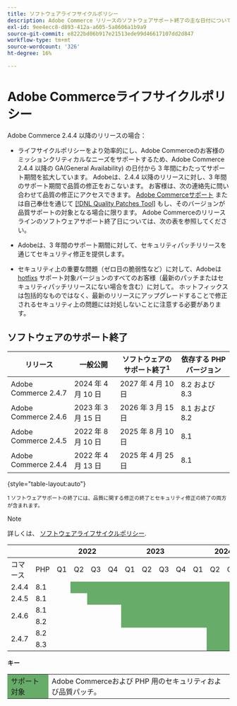 ```yaml
---
title: ソフトウェアライフサイクルポリシー
description: Adobe Commerce リリースのソフトウェアサポート終了の主な日付について説明します。
exl-id: 9ee4ecc8-d893-412a-a605-5a8606a1b9a9
source-git-commit: e8222bd06b917e21513ede99d46617107dd2d847
workflow-type: tm+mt
source-wordcount: '326'
ht-degree: 16%

---
```


# Adobe Commerceライフサイクルポリシー

Adobe Commerce 2.4.4 以降のリリースの場合：

- ライフサイクルポリシーをより効率的にし、Adobe Commerceのお客様のミッションクリティカルなニーズをサポートするため、Adobe Commerce 2.4.4 以降の GA(General Availability) の日付から 3 年間にわたってサポート期間を拡大しています。 Adobeは、2.4.4 以降のリリースに対し、3 年間のサポート期間で品質の修正をおこないます。 お客様は、次の連絡先に問い合わせて品質の修正にアクセスできます。 [Adobe Commerceサポート](https://experienceleague.adobe.com/docs/commerce-knowledge-base/kb/help-center-guide/magento-help-center-user-guide.html) または自己奉仕を通じて [[!DNL Quality Patches Tool]](https://experienceleague.adobe.com/tools/commerce-quality-patches/index.html) もし、そのバージョンが品質サポートの対象となる場合に限ります。 Adobe Commerceのリリースラインのソフトウェアサポート終了日については、次の表を参照してください。

- Adobeは、3 年間のサポート期間に対して、セキュリティパッチリリースを通じてセキュリティ修正を提供します。

- セキュリティ上の重要な問題（ゼロ日の脆弱性など）に対して、Adobeは [hotfixs](https://support.magento.com/hc/en-us/sections/360003869892-Known-issues-patches-attached-) サポート対象バージョンのすべてのお客様（最新のパッチまたはセキュリティパッチリリースにない場合を含む）に対して。 ホットフィックスは包括的なものではなく、最新のリリースにアップグレードすることで修正されるセキュリティ上の問題には対処しないことに注意する必要があります。

## ソフトウェアのサポート終了

| リリース | 一般公開 | ソフトウェアのサポート終了<sup>1</sup> | 依存する PHP バージョン |
|----------------------|----------------------|-------------------------------------|-----------------------|
| Adobe Commerce 2.4.7 | 2024 年 4 月 10 日 | 2027 年 4 月 10 日 | 8.2 および 8.3 |
| Adobe Commerce 2.4.6 | 2023 年 3 月 15 日 | 2026 年 3 月 15 日 | 8.1 および 8.2 |
| Adobe Commerce 2.4.5 | 2022 年 8 月 10 日 | 2025 年 8 月 10 日 | 8.1 |
| Adobe Commerce 2.4.4 | 2022 年 4 月 13 日 | 2025 年 4 月 25 日 | 8.1 |

{style="table-layout:auto"}

<sup>1 ソフトウェアサポートの終了には、品質に関する修正の終了とセキュリティ修正の終了の両方が含まれます。</sup><br>

>[!NOTE]
>
>詳しくは、 [ソフトウェアライフサイクルポリシー](https://www.adobe.com/content/dam/cc/en/legal/terms/enterprise/pdfs/Adobe-Commerce-Software-Lifecycle-Policy.pdf).

<table style="table-layout:auto">
<thead>
  <tr>
    <th colspan="2"></th>
    <th colspan="4">2022</th>
    <th colspan="4">2023</th>
    <th colspan="4">2024</th>
    <th colspan="4">2025</th>
    <th colspan="4">2026</th>
    <th colspan="4">2027</th>
  </tr>
</thead>
<tbody>
  <tr>
    <td>コマース</td>
    <td>PHP</td>
    <td>Q1</td>
    <td>Q2</td>
    <td>Q3</td>
    <td>Q4</td>
    <td>Q1</td>
    <td>Q2</td>
    <td>Q3</td>
    <td>Q4</td>
    <td>Q1</td>
    <td>Q2</td>
    <td>Q3</td>
    <td>Q4</td>
    <td>Q1</td>
    <td>Q2</td>
    <td>Q3</td>
    <td>Q4</td>
    <td>Q1</td>
    <td>Q2</td>
    <td>Q3</td>
    <td>Q4</td>
    <td>Q1</td>
    <td>Q2</td>
    <td>Q3</td>
    <td>Q4</td>
  </tr>
  <tr>
    <td>2.4.4</td>
    <td>8.1</td>
    <td></td>
    <td colspan="13" style="background-color:#67ac68;"></td>
    <td colspan="10"></td>
  </tr>
  <tr>
    <td>2.4.5</td>
    <td>8.1</td>
    <td colspan="2"></td>
    <td colspan="13" style="background-color:#67ac68;"></td>
    <td colspan="9"></td>
  </tr>
  <tr>
    <td rowspan="2">2.4.6</td>
    <td>8.1</td>
    <td colspan="4"></td>
    <td colspan="13" style="background-color:#67ac68;"></td>
    <td colspan="8"></td>
  </tr>
  <tr>
    <td>8.2</td>
    <td colspan="4"></td>
    <td colspan="13" style="background-color:#67ac68;"></td>
    <td colspan="8"></td>
  </tr>
  <tr>
    <td rowspan="2">2.4.7</td>
    <td>8.2</td>
    <td colspan="9"></td>
    <td colspan="13" style="background-color:#67ac68;"></td>
    <td colspan="2"></td>
  </tr>
  <tr>
    <td>8.3</td>
    <td colspan="9"></td>
    <td colspan="13" style="background-color:#67ac68;"></td>
    <td colspan="2"></td>
  </tr>
</tbody>
</table>

**キー**

<table style="table-layout:auto">
 <tbody>
  <tr>
   <td style="background-color:#67ac68;">サポート対象</td>
   <td>Adobe Commerceおよび PHP 用のセキュリティおよび品質パッチ。</td>
  </tr>
  <!-- <tr>
   <td style="background-color:#cd3c3c;">End of software support</td>
   <td>Version that has reached end of software support.</td>
  </tr>
 </tbody> -->
</table>

